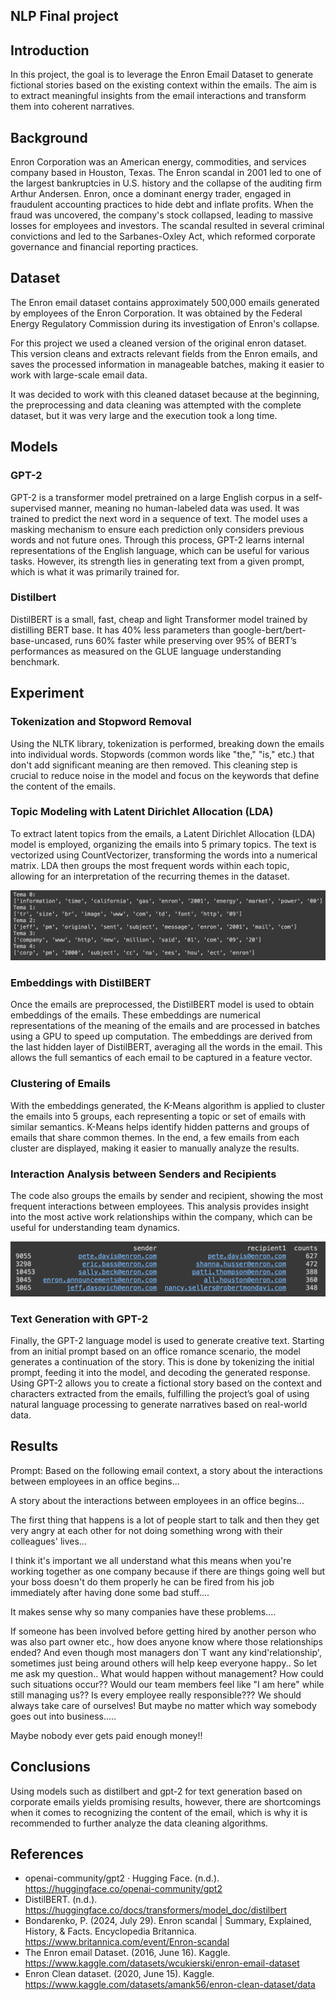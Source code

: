 ## NLP Final project

## Introduction
In this project, the goal is to leverage the Enron Email Dataset to generate fictional stories based on the existing context within the emails. The aim is to extract meaningful insights from the email interactions and transform them into coherent narratives.

## Background
Enron Corporation was an American energy, commodities, and services company based in Houston, Texas. The Enron scandal in 2001 led to one of the largest bankruptcies in U.S. history and the collapse of the auditing firm Arthur Andersen. Enron, once a dominant energy trader, engaged in fraudulent accounting practices to hide debt and inflate profits. When the fraud was uncovered, the company's stock collapsed, leading to massive losses for employees and investors. The scandal resulted in several criminal convictions and led to the Sarbanes-Oxley Act, which reformed corporate governance and financial reporting practices.

## Dataset
The Enron email dataset contains approximately 500,000 emails generated by employees of the Enron Corporation. It was obtained by the Federal Energy Regulatory Commission during its investigation of Enron's collapse.

For this project we used a cleaned version of the original enron dataset. This version cleans and extracts relevant fields from the Enron emails, and saves the processed information in manageable batches, making it easier to work with large-scale email data.

It was decided to work with this cleaned dataset because at the beginning, the preprocessing and data cleaning was attempted with the complete dataset, but it was very large and the execution took a long time.

## Models
### GPT-2 
GPT-2 is a transformer model pretrained on a large English corpus in a self-supervised manner, meaning no human-labeled data was used. It was trained to predict the next word in a sequence of text. The model uses a masking mechanism to ensure each prediction only considers previous words and not future ones. Through this process, GPT-2 learns internal representations of the English language, which can be useful for various tasks. However, its strength lies in generating text from a given prompt, which is what it was primarily trained for.

### Distilbert
DistilBERT is a small, fast, cheap and light Transformer model trained by distilling BERT base. It has 40% less parameters than google-bert/bert-base-uncased, runs 60% faster while preserving over 95% of BERT’s performances as measured on the GLUE language understanding benchmark.

## Experiment

### Tokenization and Stopword Removal
Using the NLTK library, tokenization is performed, breaking down the emails into individual words. Stopwords (common words like "the," "is," etc.) that don't add significant meaning are then removed. This cleaning step is crucial to reduce noise in the model and focus on the keywords that define the content of the emails.

### Topic Modeling with Latent Dirichlet Allocation (LDA)
To extract latent topics from the emails, a Latent Dirichlet Allocation (LDA) model is employed, organizing the emails into 5 primary topics. The text is vectorized using CountVectorizer, transforming the words into a numerical matrix. LDA then groups the most frequent words within each topic, allowing for an interpretation of the recurring themes in the dataset.

<div style="text-align:center">
<img src="./images/nlp1.png"/>
</div>

### Embeddings with DistilBERT
Once the emails are preprocessed, the DistilBERT model is used to obtain embeddings of the emails. These embeddings are numerical representations of the meaning of the emails and are processed in batches using a GPU to speed up computation. The embeddings are derived from the last hidden layer of DistilBERT, averaging all the words in the email. This allows the full semantics of each email to be captured in a feature vector.

### Clustering of Emails
With the embeddings generated, the K-Means algorithm is applied to cluster the emails into 5 groups, each representing a topic or set of emails with similar semantics. K-Means helps identify hidden patterns and groups of emails that share common themes. In the end, a few emails from each cluster are displayed, making it easier to manually analyze the results.

### Interaction Analysis between Senders and Recipients
The code also groups the emails by sender and recipient, showing the most frequent interactions between employees. This analysis provides insight into the most active work relationships within the company, which can be useful for understanding team dynamics.

<div style="text-align:center">
<img src="./images/nlp2.png"/>
</div>

### Text Generation with GPT-2
Finally, the GPT-2 language model is used to generate creative text. Starting from an initial prompt based on an office romance scenario, the model generates a continuation of the story. This is done by tokenizing the initial prompt, feeding it into the model, and decoding the generated response. Using GPT-2 allows you to create a fictional story based on the context and characters extracted from the emails, fulfilling the project’s goal of using natural language processing to generate narratives based on real-world data.

## Results

Prompt: Based on the following email context, a story about the interactions between employees in an office begins...

A story about the interactions between employees in an office begins... 

The first thing that happens is a lot of people start to talk and then they get very angry at each other for not doing something wrong with their colleagues' lives... 

I think it's important we all understand what this means when you're working together as one company because if there are things going well but your boss doesn't do them properly he can be fired from his job immediately after having done some bad stuff.... 

It makes sense why so many companies have these problems.... 

If someone has been involved before getting hired by another person who was also part owner etc., how does anyone know where those relationships ended? And even though most managers don`T want any kind'relationship', sometimes just being around others will help keep everyone happy.. So let me ask my question.. What would happen without management? How could such situations occur?? Would our team members feel like "I am here" while still managing us?? Is every employee really responsible??? We should always take care of ourselves! But maybe no matter which way somebody goes out into business..... 

Maybe nobody ever gets paid enough money!!

## Conclusions

Using models such as distilbert and gpt-2 for text generation based on corporate emails yields promising results, however, there are shortcomings when it comes to recognizing the content of the email, which is why it is recommended to further analyze the data cleaning algorithms.

## References
- openai-community/gpt2 · Hugging Face. (n.d.). https://huggingface.co/openai-community/gpt2
- DistilBERT. (n.d.). https://huggingface.co/docs/transformers/model_doc/distilbert
- Bondarenko, P. (2024, July 29). Enron scandal | Summary, Explained, History, & Facts. Encyclopedia Britannica. https://www.britannica.com/event/Enron-scandal
- The Enron email Dataset. (2016, June 16). Kaggle. https://www.kaggle.com/datasets/wcukierski/enron-email-dataset
- Enron Clean dataset. (2020, June 15). Kaggle. https://www.kaggle.com/datasets/amank56/enron-clean-dataset/data
